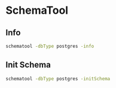# SchemaTool

## Info

```sh
schematool -dbType postgres -info
```

## Init Schema

```sh
schematool -dbType postgres -initSchema
```
